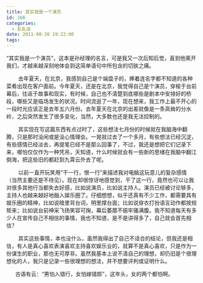 ```yaml
---
title: 其实我是一个演员
id: 166
categories:
  - 乱乱谈
date: 2011-08-30 19:22:00
tags:
---
```


“<span lang="ZH-CN">其实我是一个演员</span>”<span lang="ZH-CN">，这本是孙经理的名言，可是我又一次后知后觉，直到他离开我们，才越来越深刻地体会到这简单语句中所包含的切肤之痛。</span>

<span lang="ZH-CN">        去年夏天，在北京，我感到自己是个端盘子的，捧着连名字都不知道的各种菜肴出现在客户面前。今年夏天，还是在北京，我觉得自己是个演员，穿梭于台前幕后，往</span><span lang="ZH-CN">返于故事和现实，有时候，自己也不清楚到底哪些是剧本中安排好的桥段，哪些又是临场发生的状况。时间流逝了一年，现在想来，我工作上最不开心的一段时光应</span><span lang="ZH-CN">该正是去年五六月份。去年夏天在北京的出差就像是一条高耸的分水岭，之后突然发生了很多变化，当然，大多数也还是我无法控制的。</span>

<span lang="ZH-CN">        其实现在写</span><span lang="ZH-CN">这篇东西有点过时了，这些想法七月份的时候就在我脑海中翻腾，只是那时没闲或是没心情理会。一晃就过去了一个多月，有些想法已经沉淀，有些感情已经淡去，</span><span lang="ZH-CN">再提笔已经不是那么回事了，不过，我还是想把它们记录下来，哪怕仅仅作为一种凭吊，天知道，什么时候就会有一些新的思绪在我脑中翻江倒海，把这些旧的都赶</span><span lang="ZH-CN">到九霄云外去了呢。</span>

<span lang="ZH-CN">        以前一直开玩笑用</span>“<span lang="ZH-CN">干一行，恨一行</span>”<span lang="ZH-CN">来描述我对电脑这玩意儿的复杂感情（当然主要还是不待见）。现在却很惊讶地感觉到，</span><span lang="ZH-CN">干了这一行，竟然也可以让我对很多其他行当都失去好感，比如说演员，比如说主持人。演员已经被讨论够多，主持人也越来越好地融入娱乐圈了。仔细想想，似乎</span><span lang="ZH-CN">还真有不少工作，都需要具有娱乐圈的精神，比如说暗里背台词，明里撑台面；比如说穿衣打扮语言动作都按规矩来；比如说台前神采飞扬笑容可掬，幕后萎靡不振</span><span lang="ZH-CN">牢骚满腹。我不知道每天有多少人在宣传自己不相信的事情，我也不知道，是不是讲得多了，自己就会首先相信？</span>

<span lang="ZH-CN">        其实这些事情，本也没什么，虽然我得出了自己不适合的结论，但我还是相信，有人是真心喜欢表演喜欢主持喜欢娱乐业的，就算不是真心喜欢，只是作为一份谋生的职业，那也无可厚非。虽然我基本上说不清自己的理想，却仍旧是个很理想化的人，我只是记录一些很理想的想法，并不想要评判或证明什么。</span>

<span lang="ZH-CN">      古语有云：</span>“<span lang="ZH-CN">男怕入错行，女怕嫁错郎</span>”<span lang="ZH-CN">，这年头，女的两个都怕啊。</span>